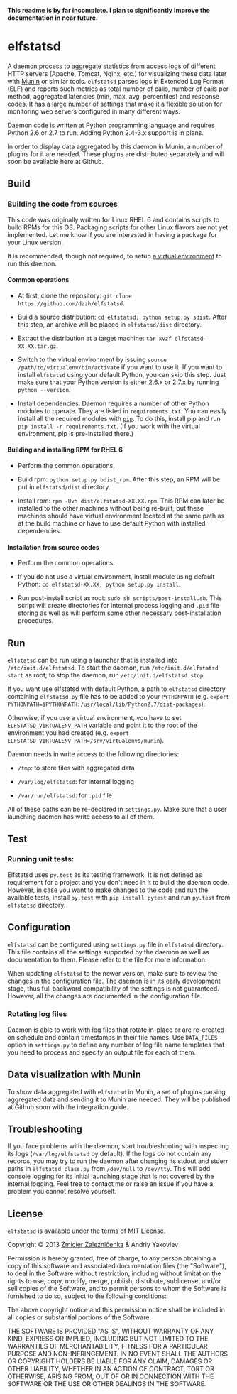 **This readme is by far incomplete. I plan to significantly improve the documentation in near future.**

# elfstatsd

A daemon process to aggregate statistics from access logs of different HTTP servers (Apache, Tomcat, Nginx, etc.) for visualizing these data later with [Munin](http://munin-monitoring.org) or similar tools. `elfstatsd` parses logs in Extended Log Format (ELF) and reports such metrics as total number of calls, number of calls per method, aggregated latencies (min, max, avg, percentiles) and response codes. It has a large number of settings that make it a flexible solution for monitoring web servers configured in many different ways.

Daemon code is written at Python programming language and requires Python 2.6 or 2.7 to run. Adding Python 2.4-3.x support is in plans.

In order to display data aggregated by this daemon in Munin, a number of plugins for it are needed. These plugins are distributed separately and will soon be available here at Github.

## Build

### Building the code from sources

This code was originally written for Linux RHEL 6 and contains scripts to build RPMs for this OS. Packaging scripts for other Linux flavors are not yet implemented. Let me know if you are interested in having a package for your Linux version.

It is recommended, though not required, to setup [a virtual environment](http://www.virtualenv.org) to run this daemon. 

#### Common operations

* At first, clone the repository: `git clone https://github.com/dzzh/elfstatsd`.

* Build a source distribution: `cd elfstatsd; python setup.py sdist`. After this step, an archive will be placed in `elfstatsd/dist` directory.

* Extract the distribution at a target machine: `tar xvzf elfstatsd-XX.XX.tar.gz`.

* Switch to the virtual environment by issuing `source /path/to/virtualenv/bin/activate` if you want to use it. If you want to install `elfstatsd` using your default Python, you can skip this step. Just make sure that your Python version is either 2.6.x or 2.7.x by running `python --version`.

* Install dependencies. Daemon requires a number of other Python modules to operate. They are listed in `requirements.txt`. You can easily install all the required modules with [`pip`](www.pip-installer.org). To do this, install pip and run `pip install -r requirements.txt`. (If you work with the virtual environment, pip is pre-installed there.)

#### Building and installing RPM for RHEL 6

* Perform the common operations.

* Build rpm: `python setup.py bdist_rpm`. After this step, an RPM will be put in `elfstatsd/dist` directory.

* Install rpm: `rpm -Uvh dist/elfstatsd-XX.XX.rpm`. This RPM can later be installed to the other machines without being re-built, but these machines should have virtual environment located at the same path as at the build machine or have to use default Python with installed dependencies.


#### Installation from source codes

* Perform the common operations.

* If you do not use a virtual environment, install module using default Python: `cd elfstatsd-XX.XX; python setup.py install`. 

* Run post-install script as root: `sudo sh scripts/post-install.sh`. This script will create directories for internal process logging and `.pid` file storing as well as will perform some other necessary post-installation procedures.

## Run

`elfstatsd` can be run using a launcher that is installed into `/etc/init.d/elfstatsd`. To start the daemon, run `/etc/init.d/elfstatsd start` as root; to stop the daemon, run `/etc/init.d/elfstatsd stop`. 

If you want use elfstatsd with default Python, a path to `elfstatsd` directory containing `elfstatsd.py` file has to be added to your `PYTHONPATH` (e.g. `export PYTHONPATH=$PYTHONPATH:/usr/local/lib/Python2.7/dist-packages`). 

Otherwise, if you use a virtual environment, you have to set `ELFSTATSD_VIRTUALENV_PATH` variable and point it to the root of the environment you had created (e.g. `export ELFSTATSD_VIRTUALENV_PATH=/srv/virtualenvs/munin`).

Daemon needs in write access to the following directories:

* `/tmp`: to store files with aggregated data

* `/var/log/elfstatsd`: for internal logging

* `/var/run/elfstatsd`: for `.pid` file

All of these paths can be re-declared in `settings.py`. Make sure that a user launching daemon has write access to all of them.

## Test

### Running unit tests:

Elfstatsd uses `py.test` as its testing framework. It is not defined as requirement for a project and you don't need in it to build the daemon code. However, in case you want to make changes to the code and run the available tests, install `py.test` with `pip install pytest` and run `py.test` from `elfstatsd` directory.


## Configuration

`elfstatsd` can be configured using `settings.py` file in `elfstatsd` directory. This file contains all the settings supported by the daemon as well as documentation to them. Please refer to the file for more information.

When updating `elfstatsd` to the newer version, make sure to review the changes in the configuration file. The daemon is in its early development stage, thus full backward compatibility of the settings is not guaranteed. However, all the changes are documented in the configuration file.

### Rotating log files

Daemon is able to work with log files that rotate in-place or are re-created on schedule and contain timestamps in their file names. Use `DATA_FILES` option in `settings.py` to define any number of log file name templates that you need to process and specify an output file for each of them.


## Data visualization with Munin

To show data aggregated with `elfstatsd` in Munin, a set of plugins parsing aggregated data and sending it to Munin are needed. They will be published at Github soon with the integration guide.

## Troubleshooting

If you face problems with the daemon, start troubleshooting with inspecting its logs (`/var/log/elfstatsd` by default). If the logs do not contain any records, you may try to run the daemon after changing its stdout and stderr paths in `elfstatsd_class.py` from `/dev/null` to `/dev/tty`. This will add console logging for its initial launching stage that is not covered by the internal logging. Feel free to contact me or raise an issue if you have a problem you cannot resolve yourself.

## License

`elfstatsd` is available under the terms of MIT License.

Copyright © 2013 [Źmicier Žaleźničenka][me] & Andriy Yakovlev

Permission is hereby granted, free of charge, to any person obtaining a copy
of this software and associated documentation files (the "Software"), to deal
in the Software without restriction, including without limitation the rights
to use, copy, modify, merge, publish, distribute, sublicense, and/or sell
copies of the Software, and to permit persons to whom the Software is
furnished to do so, subject to the following conditions:

The above copyright notice and this permission notice shall be included in
all copies or substantial portions of the Software.

THE SOFTWARE IS PROVIDED "AS IS", WITHOUT WARRANTY OF ANY KIND, EXPRESS OR
IMPLIED, INCLUDING BUT NOT LIMITED TO THE WARRANTIES OF MERCHANTABILITY,
FITNESS FOR A PARTICULAR PURPOSE AND NON-INFRINGEMENT. IN NO EVENT SHALL THE
AUTHORS OR COPYRIGHT HOLDERS BE LIABLE FOR ANY CLAIM, DAMAGES OR OTHER
LIABILITY, WHETHER IN AN ACTION OF CONTRACT, TORT OR OTHERWISE, ARISING FROM,
OUT OF OR IN CONNECTION WITH THE SOFTWARE OR THE USE OR OTHER DEALINGS IN
THE SOFTWARE.

[me]: https://github.com/dzzh